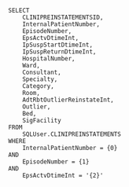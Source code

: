     SELECT 
        CLINIPREINSTATEMENTSID, 
        InternalPatientNumber, 
        EpisodeNumber, 
        EpsActvDtimeInt, 
        IpSuspStartDtimeInt, 
        IpSuspReturnDtimeInt, 
        HospitalNumber, 
        Ward, 
        Consultant, 
        Specialty, 
        Category, 
        Room, 
        AdtRbtOutlierReinstateInt, 
        Outlier, 
        Bed, 
        SigFacility 
    FROM 
        SQLUser.CLINIPREINSTATEMENTS 
    WHERE
        InternalPatientNumber = {0}
    AND 
        EpisodeNumber = {1} 
    AND 
        EpsActvDtimeInt = '{2}'